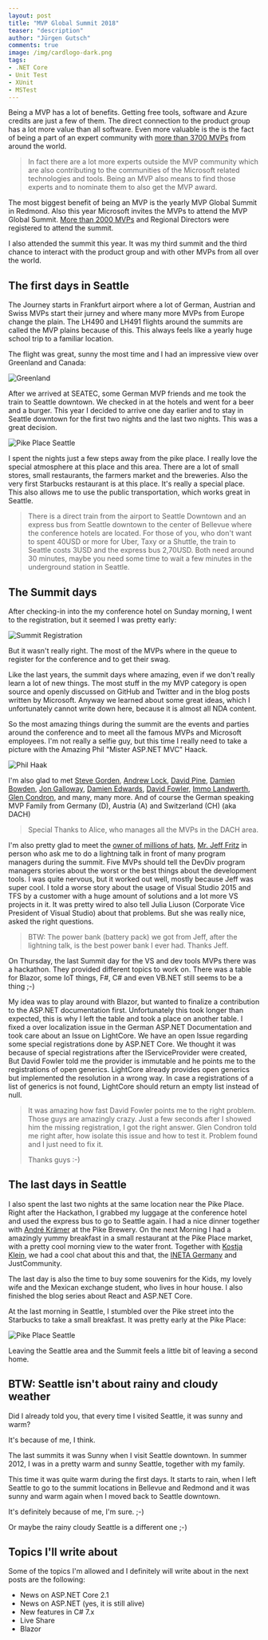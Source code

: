 ```yaml
---
layout: post
title: "MVP Global Summit 2018"
teaser: "description"
author: "Jürgen Gutsch"
comments: true
image: /img/cardlogo-dark.png
tags: 
- .NET Core
- Unit Test
- XUnit
- MSTest
---
```


Being a MVP has a lot of benefits. Getting free tools, software and Azure credits are just a few of them. The direct connection to the product group has a lot more value than all software. Even more valuable is the is the fact of being a part of an expert community with [more than 3700 MVPs](https://mvp.microsoft.com/en-us/MvpSearch?kw=&x=16&y=12) from around the world. 

> In fact there are a lot more experts outside the MVP community which are also contributing to the communities of the Microsoft related technologies and tools. Being an MVP also means to find those experts and to nominate them to also get the MVP award. 

The most biggest benefit of being an MVP is the yearly MVP Global Summit in Redmond. Also this year Microsoft invites the MVPs to attend the MVP Global Summit. [More than 2000 MVPs](https://blogs.msdn.microsoft.com/mvpawardprogram/2018/02/28/get-ready-for-the-summit/) and Regional Directors were registered to attend the summit.

I also attended the summit this year. It was my third summit and the third chance to interact with the product group and with other MVPs from all over the world.

## The first days in Seattle

The Journey starts in Frankfurt airport where a lot of German, Austrian and Swiss MVPs start their jurney and where many more MVPs from Europe change the plain. The LH490 and LH491 flights around the summits are called the MVP plains because of this. This always feels like a yearly huge school trip to a familiar location.

The flight was great, sunny the most time and I had an impressive view over Greenland and Canada:

![Greenland]({{site.baseurl}}/img/summit2018/summit001.jpg)

After we arrived at SEATEC, some German MVP friends and me took the train to Seattle downtown. We checked in at the hotels and went for a beer and a burger. This year I decided to arrive one day earlier and to stay in Seattle downtown for the first two nights and the last two nights. This was a great decision. 

![Pike Place Seattle]({{site.baseurl}}/img/summit2018/summit002.jpg)

I spent the nights just a few steps away from the pike place. I really love the special atmosphere at this place and this area. There are a lot of small stores, small restaurants, the farmers market and the breweries. Also the very first Starbucks restaurant is at this place. It's really a special place. This also allows me to use the public transportation, which works great in Seattle. 

> There is a direct train from the airport to Seattle Downtown and an express bus from Seattle downtown to the center of Bellevue where the conference hotels are located. For those of you, who don't want to spent 40USD or more for Uber, Taxy or a Shuttle, the train to Seattle costs 3USD and the express bus 2,70USD. Both need around 30 minutes, maybe you need some time to wait a few minutes in the underground station in Seattle. 

## The Summit days

After checking-in into the my conference hotel on Sunday morning, I went to the registration, but it seemed I was pretty early:

![Summit Registration]({{site.baseurl}}/img/summit2018/summit004.jpg)

But it wasn't really right. The most of the MVPs where in the queue to register for the conference and to get their swag.

Like the last years, the summit days where amazing, even if we don't really learn a lot of new things. The most stuff in the my MVP category is open source and openly discussed on GitHub and Twitter and in the blog posts written by Microsoft. Anyway we learned about some great ideas, which I unfortunately cannot write down here, because it is almost all NDA content.

So the most amazing things during the summit are the events and parties around the conference and to meet all the famous MVPs and Microsoft employees. I'm not really a selfie guy, but this time I really need to take a picture with the Amazing Phil "Mister ASP.NET MVC" Haack.

![Phil Haak]({{site.baseurl}}/img/summit2018/summit005.jpg)

I'm also glad to met [Steve Gorden](https://www.stevejgordon.co.uk/), [Andrew Lock](https://andrewlock.net/), [David Pine](https://davidpine.net/), [Damien Bowden](https://damienbod.com/), [Jon Galloway](https://twitter.com/jongalloway), [Damien Edwards](https://twitter.com/DamianEdwards), [David Fowler](https://twitter.com/davidfowl), [Immo Landwerth](https://twitter.com/terrajobst), [Glen Condron](https://twitter.com/condrong), and many, many more. And of course the German speaking MVP Family from Germany (D), Austria (A) and Switzerland (CH) (aka DACH)

>  Special Thanks to Alice, who manages all the MVPs in the DACH area. 

I'm also pretty glad to meet the [owner of millions of hats](http://jeffreyfritz.com/), [Mr. Jeff Fritz](https://twitter.com/csharpfritz) in person who ask me to do a lightning talk in front of many program managers during the summit. Five MVPs should tell the DevDiv program managers stories about the worst or the best things about the development tools. I was quite nervous, but it worked out well, mostly because Jeff was super cool. I told a worse story about the usage of Visual Studio 2015 and TFS by a customer with a huge amount of solutions and a lot more VS projects in it. It was pretty wired to also tell Julia Liuson (Corporate Vice President of Visual Studio) about that problems. But she was really nice, asked the right questions.

> BTW: The power bank (battery pack) we got from Jeff, after the lightning talk, is the best power bank I ever had. Thanks Jeff. 

On Thursday, the last Summit day for the VS and dev tools MVPs there was a hackathon. They provided different topics to work on. There was a table for Blazor, some IoT things, F#, C# and even VB.NET still seems to be a thing ;-)

My idea was to play around with Blazor, but wanted to finalize a contribution to the ASP.NET documentation first. Unfortunately this took longer than expected, this is why I left the table and took a place on another table. I fixed a over localization issue in the German ASP.NET Documentation and took care about an Issue on LightCore. We have an open Issue regarding some special  registrations done by ASP.NET Core. We thought it was because of special registrations after the IServiceProvider were created, But David Fowler told me the provider is immutable and he points me to the registrations of open generics. LightCore already provides open generics but implemented the resolution in a wrong way. In case a registrations of a list of generics is not found, LightCore should return an empty list instead of null.

> It was amazing how fast David Fowler points me to the right problem. Those guys are amazingly crazy. Just a few seconds after I showed him the missing registration, I got the right answer. Glen Condron told me right after, how isolate this issue and how to test it. Problem found and I just need to fix it.
>
> Thanks guys :-)

## The last days in Seattle

I also spent the last two nights at the same location near the Pike Place. Right after the Hackathon, I grabbed my luggage at the conference hotel and used the express bus to go to Seattle again. I had a nice dinner together with [André Krämer](https://twitter.com/codemurai) at the Pike Brewery. On the next Morning I had a amazingly yummy breakfast in a small restaurant at the Pike Place market, with a pretty cool morning view to the water front. Together with [Kostja Klein](https://twitter.com/KostjaKlein), we had a cool chat about this and that, the [INETA Germany](www.ineta-germany.org/) and JustCommunity.

The last day is also the time to buy some souvenirs for the Kids, my lovely wife and the Mexican exchange student, who lives in hour house. I also finished the blog series about React and ASP.NET Core.

At the last morning in Seattle, I stumbled over the Pike street into the Starbucks to take a small breakfast. It was pretty early at the Pike Place:

![Pike Place Seattle]({{site.baseurl}}/img/summit2018/summit006.jpg)

Leaving the Seattle area and the Summit feels a little bit of leaving a second home. 

## BTW: Seattle isn't about rainy and cloudy weather

Did I already told you, that every time I visited Seattle, it was sunny and warm? 

It's because of me, I think.

The last summits it was Sunny when I visit Seattle downtown. In summer 2012, I was in a pretty warm and sunny Seattle, together with my family. 

This time it was quite warm during the first days. It starts to rain, when I left Seattle to go to the summit locations in Bellevue and Redmond and it was sunny and warm again when I moved back to Seattle downtown.

It's  definitely because of me, I'm sure. ;-)

Or maybe the rainy cloudy Seattle is a different one ;-)

## Topics I'll write about

Some of the topics I'm allowed and I definitely will write about in the next posts are the following:

- News on ASP.NET Core 2.1
- News on ASP.NET (yes, it is still alive)
- New features in C# 7.x
- Live Share
- Blazor

